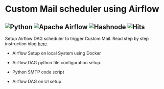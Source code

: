 # Custom Mail scheduler using Airflow
![Python](https://img.shields.io/badge/python-3670A0?style=for-the-badge&logo=python&logoColor=ffdd54)
![Apache Airflow](https://img.shields.io/badge/Apache%20Airflow-017CEE?style=for-the-badge&logo=Apache%20Airflow&logoColor=white)
![Hashnode](https://img.shields.io/badge/Hashnode-2962FF?style=for-the-badge&logo=hashnode&logoColor=white)
![Hits](https://hits.seeyoufarm.com/api/count/incr/badge.svg?url=https%3A%2F%2Fgithub.com%2Fimnischaygowda%2FSend-Custom-Mail-Airflow&count_bg=%2379C83D&title_bg=%23555555&icon=apacheairflow.svg&icon_color=%23F7F8F9&title=hits&edge_flat=false)
--
Setup Airflow DAG scheduler to trigger Custom Mail. Read step by step instruction blog [here](https://imnischaygowda.hashnode.dev/airflow-custom-mail-scheduler).



- Airflow Setup on local System using Docker

- Airflow DAG python file configuration setup.

- Python SMTP code script

- Airflow DAG on UI setup.
